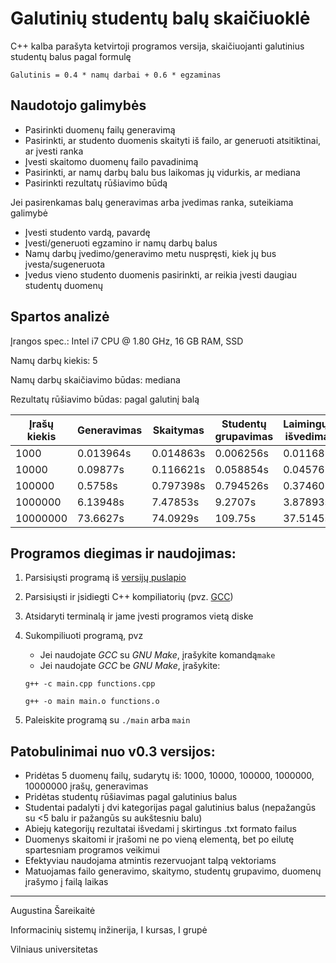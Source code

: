 
# Galutinių studentų balų skaičiuoklė

C++ kalba parašyta ketvirtoji programos versija, skaičiuojanti galutinius studentų balus pagal formulę

    Galutinis = 0.4 * namų darbai + 0.6 * egzaminas



## Naudotojo galimybės

 - Pasirinkti duomenų failų generavimą
 - Pasirinkti, ar studento duomenis skaityti iš failo, ar generuoti atsitiktinai, ar įvesti ranka
 - Įvesti skaitomo duomenų failo pavadinimą
 - Pasirinkti, ar namų darbų balu bus laikomas jų vidurkis, ar mediana
 - Pasirinkti rezultatų rūšiavimo būdą
 
 Jei pasirenkamas balų generavimas arba įvedimas ranka, suteikiama galimybė
 - Įvesti studento vardą, pavardę
 - Įvesti/generuoti egzamino ir namų darbų balus
 - Namų darbų įvedimo/generavimo metu nuspręsti, kiek jų bus įvesta/sugeneruota
 - Įvedus vieno studento duomenis pasirinkti, ar reikia įvesti daugiau studentų duomenų


## Spartos analizė
Įrangos spec.: Intel i7 CPU @ 1.80 GHz, 16 GB RAM, SSD

Namų darbų kiekis: 5

Namų darbų skaičiavimo būdas: mediana

Rezultatų rūšiavimo būdas: pagal galutinį balą

| Įrašų kiekis | Generavimas | Skaitymas | Studentų grupavimas | Laimingųjų išvedimas | Nelaimingųjų išvedimas |
|--|--|--|--|--|--|
| 1000 | 0.013964s | 0.014863s | 0.006256s | 0.011687s | 0.007499s |
| 10000 | 0.09877s | 0.116621s | 0.058854s | 0.045761s | 0.037535s |
| 100000 | 0.5758s  | 0.797398s | 0.794526s | 0.374608s | 0.250596s |
| 1000000 | 6.13948s | 7.47853s | 9.2707s | 3.87893s | 2.78709s|
| 10000000 | 73.6627s | 74.0929s | 109.75s | 37.5145s | 25.6109s |


## Programos diegimas ir naudojimas:

 1. Parsisiųsti programą iš [versijų puslapio](https://github.com/Naktis/final-grades/releases)
 2. Parsisiųsti ir įsidiegti C++ kompiliatorių (pvz. [GCC](https://gcc.gnu.org/))
 3. Atsidaryti terminalą ir jame įvesti programos vietą diske
 4. Sukompiliuoti programą, pvz
	- Jei naudojate *GCC* su *GNU Make*, įrašykite komandą`make`
	- Jei naudojate *GCC* be *GNU Make*, įrašykite: 
	
	`g++ -c main.cpp functions.cpp`
	
	`g++ -o main main.o functions.o`
	
5. Paleiskite programą su `./main` arba `main`
 
 
## Patobulinimai nuo v0.3 versijos:

 - Pridėtas 5 duomenų failų, sudarytų iš: 1000, 10000, 100000, 1000000, 10000000 įrašų, generavimas
 - Pridėtas studentų rūšiavimas pagal galutinius balus
 - Studentai padalyti į dvi kategorijas pagal galutinius balus (nepažangūs su <5 balu ir pažangūs su aukštesniu balu)
 - Abiejų kategorijų rezultatai išvedami į skirtingus .txt formato failus
 - Duomenys skaitomi ir įrašomi ne po vieną elementą, bet po eilutę spartesniam programos veikimui
 - Efektyviau naudojama atmintis rezervuojant talpą vektoriams
 - Matuojamas failo generavimo, skaitymo, studentų grupavimo, duomenų įrašymo į failą laikas

------------
Augustina Šareikaitė

Informacinių sistemų inžinerija, I kursas, I grupė

Vilniaus universitetas
